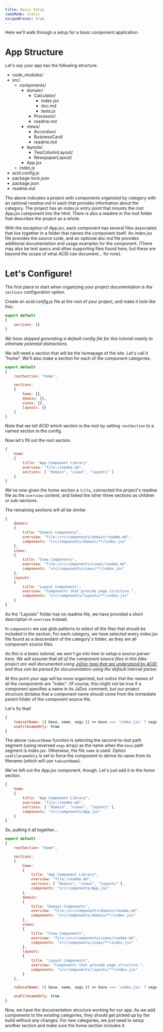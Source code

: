 ```yaml
---
title: Basic Setup
cobeMode: static
escapeBraces: true
---
```


Here we'll walk through a setup for a basic component application.


# App Structure

Let's say your app has the following structure:

- node_modules/
- src/
  - components/
    - domain/
      - Calculator/
        - index.jsx
        - doc.md
        - tests.js
      - Processor/
      - readme.md
    - views/
      - Accordion/
      - BusinessCard/
      - readme.md
    - layouts/
      - TwoColumnLayout/
      - NewspaperLayout/
    - App.jsx
  - index.js
- acid.config.js
- package-lock.json
- package.json
- readme.md

The above indicates a project with components organized by category with an optional *readme.md* in each that provides information about the category.  The project has an *index.js* entry point that mounts the root *App.jsx* component into the html.  There is also a readme in the root folder that describes the project as a whole.

With the exception of *App.jsx*, each component has several files associated that live together in a folder that names the component itself.  An *index.jsx* file provides the source code, and an optional *doc.md* file provides additional documentation and usage examples for the component.  (There may also be test specs and other supporting files found here, but these are beyond the scope of what ACID can document... for now).


# Let's Configure!

The first place to start when organizing your project documentation is the `sections` configuration option.

Create an *acid.config.js* file at the root of your project, and make it look like this:

```js label="acid.config.js"
export default
{
    sections: {}
}
```

*We have skipped generating a default config file for this tutorial mainly to eliminate potential distractions.*

We will need a section that will be the homepage of the site.  Let's call it "home".  We'll also make a section for each of the component categories.

```js label="acid.config.js"
export default
{
    rootSection: "home",

    sections: 
    {
        home: {},
        domain: {},
        views: {},
        layouts: {}
    }
}
```

Note that we tell ACID which section is the root by setting `rootSection` to a named section in the config.

Now let's fill out the root section.

```js
{
    home: 
    {
        title: "App Component Library",
        overview: "file:/readme.md",
        sections: [ "domain", "views", "layouts" ]
    }
}
```

We've now given the home section a `title`, connected the project's readme file as the `overview` content, and linked the other three sections as children or sub-sections.

The remaining sections will all be similar.

```js
{
    domain:
    {
        title: "Domain Components",
        overview: "file:/src/components/domain/readme.md",
        components: "src/components/domain/**/index.jsx"
    },
    views:
    {
        title: "View Components",
        overview: "file:/src/components/views/readme.md",
        components: "src/components/views/**/index.jsx"
    },
    layouts:
    {
        title: "Layout Components",
        overview: "Components that provide page structure.",
        components: "src/components/layouts/**/index.jsx"
    }
}
```

As the "Layouts" folder has no readme file, we have provided a short description in `overview` instead.

In `components` we use glob patterns to select all the files that should be included in the section. For each category, we have selected every *index.jsx* file found as a descendant of the category's folder, as they are all component source files.

*As this is a basic tutorial, we won't go into how to setup a source parser here.  We will assume that all of the component source files in this fake project are well documented using [JsDoc tags that are understood by ACID](/document/reference-jsdoc), and thus can be parsed for documentation using the default internal parser.*

At this point your app will be more organized, but notice that the names of all the components are "index".  Of course, this might not be true if a component specifies a name in its JsDoc comment, but our project structure dictates that a component name should come from the immediate parent folder of the component source file.

Let's fix that!

```js
{
    toAssetName: ({ base, name, segs }) => base === 'index.jsx' ? segs.reverse()[1] : name,
    useFilenameOnly: true
}
```

The above `toAssetName` function is selecting the second-to-last path segment (using reversed `segs` array) as the name when the `base` path segment is *index.jsx*.  Otherwise, the file `name` is used.  Option `useFilenameOnly` is set to force the component to derive its name from its filename (which will use `toAssetName`).

We've left out the *App.jsx* component, though.  Let's just add it to the *home* section.

```js
{
    home: 
    {
        title: "App Component Library",
        overview: "file:/readme.md",
        sections: [ "domain", "views", "layouts" ],
        components: "src/components/App.jsx"
    }
}
```

So, putting it all together...

```js label="acid.config.js"
export default
{
    rootSection: "home",

    sections: 
    {
        home: 
        {
            title: "App Component Library",
            overview: "file:/readme.md",
            sections: [ "domain", "views", "layouts" ],
            components: "src/components/App.jsx"
        },
        domain:
        {
            title: "Domain Components",
            overview: "file:/src/components/domain/readme.md",
            components: "src/components/domain/**/index.jsx"
        },
        views:
        {
            title: "View Components",
            overview: "file:/src/components/views/readme.md",
            components: "src/components/views/**/index.jsx"
        },
        layouts:
        {
            title: "Layout Components",
            overview: "Components that provide page structure.",
            components: "src/components/layouts/**/index.jsx"
        }
    },

    toAssetName: ({ base, name, segs }) => base === 'index.jsx' ? segs.reverse()[1] : name,

    useFilenameOnly: true
}
```

Now, we have the documentation structure working for our app.  As we add components to the existing categories, they should get picked up by the build without any changes.  For new categories, we just need to setup another section and make sure the home section includes it.
